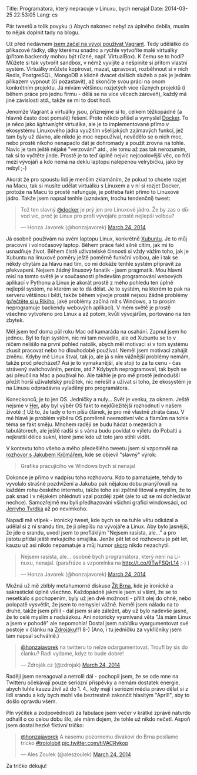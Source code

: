 Title: Programátora, který nepracuje v Linuxu, bych nenajal
Date: 2014-03-25 22:53:05
Lang: cs

Pár tweetů a tolik povyku :) Abych nakonec nebyl za úplného debila, musím to nějak doplnit tady na blogu.

Už před nedávnem [jsem začal na vývoj používat Vagrant]({filename}2013-11-28_vagrant.md). Tedy udělátko do příkazové řádky, díky kterému snadno a rychle
vytvoříte malé virtuálky (přitom backendy mohou být různé, např. VirtualBox). K čemu se to hodí? Můžete si tak vytvořit sandbox, v němž vyvíjíte a nešpiníte si přitom vlastní systém. Virtuálky můžete kopírovat, mazat, upravovat, rozběhnout si v nich Redis, PostgreSQL, MongoDB a klidně dvacet dalších služeb a pak je jedním příkazem vypnout (či pozastavit), až skončíte svou práci na onom konkrétním projektu. Já mívám většinou rozjetých více různých projektů (i během práce pro jednu firmu - dělá se na více věcech zároveň), každý má jiné závislosti atd., takže se mi to dost hodí.

Jenomže Vagrant a virtuálky jsou, přiznejme si to, celkem těžkopádné (a hlavně často dost pomalé) řešení. Proto někdo přišel a vymyslel [Docker](https://www.docker.io/). To je něco jako *lightweight* virtuálka, ale je to implementované přímo v ekosystému Linuxového jádra využitím všelijakých zajímavých funkcí, jež tam byly už dávno, ale nikdo je moc nepoužíval, nevědělo se o nich moc, nebo prostě nikoho nenapadlo dát je dohromady a použít zrovna na tohle. Navíc je tam ještě nějaké "verzování" atd., ale tomu až zas tak nerozumím, tak si to vyčtěte jinde. Prostě je to teď úplně nejvíc nejcoolovější věc, co frčí mezi vývojáři a kdo nemá na deklu laptopu nalepenou velrybičku, jako by nebyl ;-)

Akorát že pro spoustu lidí je menším zklamáním, že pokud to chcete rozjet na Macu, tak si musíte udělat virtuálku s Linuxem a v ní si rozjet Docker, protože na Macu to prostě nefunguje, je potřeba fakt přímo to Linuxové jádro. Takže jsem napsal tenhle (uznávám, trochu tendenční) tweet:

<blockquote class="twitter-tweet" lang="cs"><p>Tož ten slavný <a href="https://twitter.com/docker">@docker</a> je prý jen pro Linuxové jádro. Že by zas o důvod víc, proč je Linux pro profi vývojáře prostě nejlepší volbou?</p>&mdash; Honza Javorek (@honzajavorek) <a href="https://twitter.com/honzajavorek/statuses/448097739155730432">March 24, 2014</a></blockquote>

Já osobně používám na svém laptopu Linux, konkrétně [Xubuntu](http://xubuntu.org/). Je to můj pracovní i volnočasový laptop. Během práce fakt silně cítím, jak mi to usnadňuje život. Během čistě uživatelské činnosti si vždy vážím toho, jak je Xubuntu na linuxové poměry ještě poměrně funkční volbou, ale i tak se někdy chytám za hlavu nad tím, co mi dokáže tenhle systém připravit za překvapení. Nejsem žádný linuxový fanatik - jsem pragmatik. Mou hlavní misí na tomto světě je v současnosti především programování webových aplikací v Pythonu a Linux je akorát prostě z mého pohledu ten úplně nejlepší systém, na kterém se to dá dělat. Je to systém, na kterém to pak na serveru většinou i běží, takže během vývoje prostě nejsou žádné problémy ([přečtěte si u Rikiho](https://www.facebook.com/fczbkk/posts/10152380085217741), jaké problémy začíná mít s Windows, a to prosím neprogramuje backendy webových aplikací). V mém světě je prostě všechno vytvořeno pro Linux a až potom, kvůli vývojářům, portováno na ten zbytek.

Měl jsem teď doma půl roku Mac od kamaráda na osahání. Zapnul jsem ho jednou. Byl to fajn systém, nic mi tam nevadilo, ale od Xubuntu se to v ničem nelišilo na první pohled natolik, abych měl motivaci si v tom systému zkusit pracovat nebo ho dlouhodobě používal. Neměl jsem motivaci zahájit změnu. Kdyby mě Linux štval, tak jo, ale já s ním vážnější problémy nemám, takže proč přecházet? Asi je to vymakanější, ale stojí to za tu cenu - čas strávený switchováním, peníze, atd.? Kdybych neprogramoval, tak bych se asi přeučil na Mac a používal ho. Ale takhle je pro mě prostě jednodušší přežít horší uživatelský prožitek, nic neřešit a užívat si toho, že ekosystém je na Linuxu odpradávna vyladěný pro programátora.

Koneckonců, je to jen OS. Jedničky a nuly... Svět je venku, za oknem. Ještě nejsme v [Her](http://www.csfd.cz/film/312650-ona/), aby byl výběr OS fakt to nejdůležitější rozhodnutí v našem životě :) Už to, že tady o tom píšu článek, je pro mě vlastně ztráta času. V mé hlavě je problém výběru OS poměrně neemotivní věc a flamům na tohle téma se fakt směju. Mnohem raději se budu hádat o mezerách a tabulátorech, ale ještě radši si s váma budu povídat o výletu do Pobaltí a nejkratší délce sukní, které jsme kdo už toto jaro stihli vidět.

V kontextu toho všeho a mého předešlého tweetu jsem si vzpomněl na [rozhovor s Jakubem Krčmářem](http://www.30minut.cz/jakub-whitwa-krcmar-grafika-pracujiciho-ve-windows-bych-si-nenajal/), kde se objevil "slavný" výrok:

> Grafika pracujícího ve Windows bych si nenajal

Dokonce je přímo v nadpisu toho rozhovoru. Kdo to pamatujete, tehdy to vyvolalo strašné pozdvižení a Jakuba pak nějakou dobu pranýřovali na každém rohu českého internetu, takže toho asi zpětně litoval a myslím, že to pak snad i v nějakém ohlédnutí vzal později zpět (ale to už se mi dohledávat nechce). Samozřejmě mu byli předhazováni všichni grafici windowsáci, od [Jerryho Tvrdka](http://www.jerrytvrdek.com/) až po nevímkoho.

Napadl mě vtípek - ironický tweet, kde bych se na tuhle větu odkázal a udělal si z ní srandu tím, že ji přepíšu na vývojáře a Linux. Aby bylo jasnější, že jde o srandu, uvedl jsem to profláklým "Nejsem rasista, ale..." a pro jistotu přidal ještě mrkajícího smajlíka. Jenže pět let od rozhovoru je pět let, kauzu už asi nikdo nepamatuje a můj humor [skoro](https://twitter.com/milancermak/status/448111199864225792) nikdo nezachytil.

<blockquote class="twitter-tweet" lang="cs"><p>Nejsem rasista, ale... osobně bych programátora, který není na Linuxu, nenajal. (parafráze a vzpomínka na <a href="http://t.co/9TwFSQrL14">http://t.co/9TwFSQrL14</a> ;-) )</p>&mdash; Honza Javorek (@honzajavorek) <a href="https://twitter.com/honzajavorek/statuses/448104192037879808">March 24, 2014</a></blockquote>

Možná už mě zblbly metahumorné diskuse [Žít Brna](http://zitbrno.cz/), kde je ironické a sakrastické úplně všechno. Každopádně jakmile jsem si všiml, že se to nesetkalo s pochopením, byly už jen dvě možnosti - přilít olej do ohně, nebo polopatě vysvětlit, že jsem to nemyslel vážně. Neměl jsem náladu na to druhé, takže jsem přilil - dal jsem si ale záležet, aby už bylo nadevše jasné, že to celé myslím s nadsázkou. Ani notoricky vysmívaná věta "Já mám Linux a jsem v pohodě" ale nepomohla! Dostal jsem nabídku vyargumentovat své postoje v článku na [Zdrojáku](http://www.zdrojak.cz/)!!1 8-) (Ano, i tu jedničku za vykřičníky jsem tam napsal schválně.)

<blockquote class="twitter-tweet" lang="cs"><p><a href="https://twitter.com/honzajavorek">@honzajavorek</a> na twitteru to nelze odargumentovat. Troufl by sis do clanku? Radi vydame, kdyz to bude dobre!</p>&mdash; Zdroják.cz (@zdrojak) <a href="https://twitter.com/zdrojak/statuses/448132799636451328">March 24, 2014</a></blockquote>

Raději jsem nereagoval a netrolil dál - pochopil jsem, že se ode mne na Twitteru očekávají pouze seriózní příspěvky a nemám dostatek energie, abych tuhle kauzu živil až do 1. 4., kdy mají i seriózní média právo dělat si z lidí srandu a kdy bych mohl vše beztrestně zakončit hlasitým "Apríl!", aby to došlo opravdu všem.

Pln výčitek a zodpovědnosti za fabulace jsem večer v krátké zprávě natvrdo odhalil o co celou dobu šlo, ale mám dojem, že tohle už nikdo nečetl. Aspoň jsem dostal hezké fiktivní tričko:

<blockquote class="twitter-tweet" lang="cs"><p><a href="https://twitter.com/honzajavorek">@honzajavorek</a> A nasemu pozornemu divakovi do Brna posilame tricko <a href="https://twitter.com/search?q=%23trololobit&amp;src=hash">#trololobit</a> <a href="http://t.co/tiVACRykop">pic.twitter.com/tiVACRykop</a></p>&mdash; Ales Zoulek (@aleszoulek) <a href="https://twitter.com/aleszoulek/statuses/448212604452737025">March 24, 2014</a></blockquote>

Za tričko děkuju!
